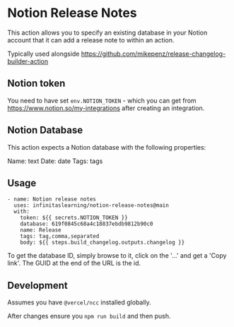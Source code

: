 # Notion Release Notes

This action allows you to specify an existing database in your Notion account that it can add a release note to within an action.

Typically used alongside https://github.com/mikepenz/release-changelog-builder-action

## Notion token

You need to have set `env.NOTION_TOKEN` - which you can get from https://www.notion.so/my-integrations after creating an integration.

## Notion Database

This action expects a Notion database with the following properties:

Name: text
Date: date
Tags: tags

## Usage

```
- name: Notion release notes        
  uses: infinitaslearning/notion-release-notes@main        
  with:          
    token: ${{ secrets.NOTION_TOKEN }}
    database: 619f0845c68a4c18837ebdb9812b90c0
    name: Release    
    tags: tag,comma,separated
    body: ${{ steps.build_changelog.outputs.changelog }}
```

To get the database ID, simply browse to it, click on the '...' and get a 'Copy link'.  The GUID at the end of the URL is the id.

## Development

Assumes you have `@vercel/ncc` installed globally.

After changes ensure you `npm run build` and then push.